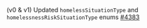(v0 & v1) Updated `homelessSituationType` and `homelessnessRiskSituationType` enums [#4383](https://github.com/department-of-veterans-affairs/vets-api/pull/4383)
